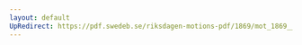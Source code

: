```yaml
---
layout: default
UpRedirect: https://pdf.swedeb.se/riksdagen-motions-pdf/1869/mot_1869__ak__00064/mot_1869__ak__00064_001.pdf
---
```

